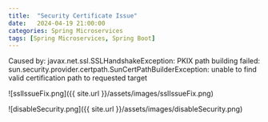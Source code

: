 ```yaml
---
title:  "Security Certificate Issue"
date:   2024-04-19 21:00:00
categories: Spring Microservices
tags: [Spring Microservices, Spring Boot]
---
```


Caused by: javax.net.ssl.SSLHandshakeException: PKIX path building failed: sun.security.provider.certpath.SunCertPathBuilderException: unable to find valid certification path to requested target

![sslIssueFix.png]({{ site.url }}/assets/images/sslIssueFix.png)

![disableSecurity.png]({{ site.url }}/assets/images/disableSecurity.png)